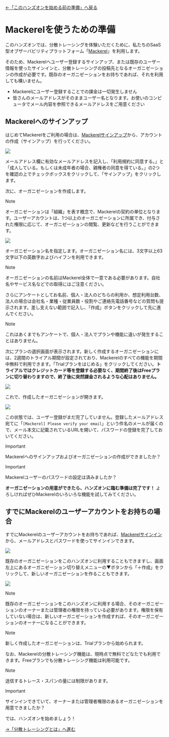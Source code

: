 [←「このハンズオンを始める前の準備」へ戻る](../01-prepare/README.md)

# Mackerelを使うための準備

このハンズオンでは、分散トレーシングを体験いただくために、私たちのSaaS型オブザーバビリティプラットフォーム「[Mackerel](https://ja.mackerel.io)」を利用します。

そのため、Mackerelへユーザー登録するサインアップ、または既存のユーザー情報を使ったサインインと、分散トレーシングの投稿先となるオーガニゼーションの作成が必要です。既存のオーガニゼーションをお持ちであれば、それを利用しても構いません。

- Mackerelにユーザー登録することでの課金は一切発生しません
- 皆さんのメールアドレスがそのままユーザー名となります。お使いのコンピュータでメール内容を参照できるメールアドレスをご用意ください

## Mackerelへのサインアップ

はじめてMackerelをご利用の場合は、[Mackerelサインアップ](https://mackerel.io/signup)から、アカウントの作成（サインアップ）を行ってください。

![](./signup.png)

メールアドレス欄に有効なメールアドレスを記入し、「利用規約に同意する。」と「成人している。もしくは未成年者の場合、親権者の同意を得ている。」の2つを確認の上でチェックボックスをクリックして、「サインアップ」をクリックします。

次に、オーガニゼーションを作成します。

> [!NOTE]
> オーガニゼーションは「組織」を表す概念で、Mackerelの契約の単位となります。ユーザーアカウントは、1つ以上のオーガニゼーションに所属でき、付与された権限に応じて、オーガニゼーションの閲覧、更新などを行うことができます。

![](./createorg.png)

オーガニゼーション名を指定します。オーガニゼーション名には、3文字以上63文字以下の英数字およびハイフンを利用できます。

> [!NOTE]
> オーガニゼーションの名前はMackerel全体で一意である必要があります。自社名やサービス名などでの取得にはご注意ください。

さらにアンケートとしてお名前、個人・法人のどちらの利用か、想定利用台数、法人の場合は会社名・業種・従業員数・役割やご連絡先電話番号などの質問も提示されます。差し支えない範囲で記入し、「作成」ボタンをクリックして先に進んでください。

> [!NOTE]
> これはあくまでもアンケートで、個人・法人でプランや機能に違いが発生することはありません。

次にプランの選択画面が表示されます。新しく作成するオーガニゼーションには、2週間のトライアル期間が設定されており、Mackerelのすべての機能を期間中無料で利用できます。「Trialプランをはじめる」をクリックしてください。**トライアルではクレジットカード等を登録する必要なく、期間終了後はFreeプランに切り替わりますので、終了後に突然課金されるような心配はありません。**

![](./trial.png)

これで、作成したオーガニゼーションが開きます。

![](./org.png)

この状態では、ユーザー登録がまだ完了していません。登録したメールアドレス宛てに「`[Mackerel] Please verify your email`」という件名のメールが届くので、メール本文に記載されているURLを開いて、パスワードの登録を完了しておいてください。

> [!IMPORTANT]
> Mackerelへのサインアップおよびオーガニゼーションの作成ができましたか？

> [!IMPORTANT]
> Mackerelユーザーのパスワードの設定は済みましたか？

**オーガニゼーションの用意ができたら、ハンズオンに臨む準備は完了です！** よろしければぜひMackerelのいろいろな機能を試してみてください。

## すでにMackerelのユーザーアカウントをお持ちの場合

すでにMackerelのユーザーアカウントをお持ちであれば、[Mackerelサインイン](https://mackerel.io/signin)から、メールアドレスとパスワードを使ってサインインできます。

![](./signin.png)

既存のオーガニゼーションをこのハンズオンに利用することもできますし、画面左上にあるオーガニゼーション切り替えメニューの▼ボタンから「＋作成」をクリックして、新しいオーガニゼーションを作ることもできます。

![](./addorg.png)

> [!NOTE]
> 既存のオーガニゼーションをこのハンズオンに利用する場合、そのオーガニゼーションのオーナーまたは管理者の権限を持っている必要があります。権限を保有していない場合は、新しいオーガニゼーションを作成すれば、そのオーガニゼーションのオーナーになることができます。

> [!NOTE]
> 新しく作成したオーガニゼーションは、Trialプランから始められます。

なお、Mackerelの分散トレーシング機能は、現時点で無料でどなたでも利用できます。Freeプランでも分散トレーシング機能は利用可能です。

> [!NOTE]
> 送信するトレース・スパンの量には制限があります。

> [!IMPORTANT]
> サインインできていて、オーナーまたは管理者権限のあるオーガニゼーションを用意できましたか？

では、ハンズオンを始めましょう！

[→「分散トレーシングとは」へ進む](../03-distributedtracing/README.md)
